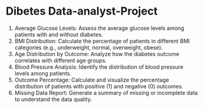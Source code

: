 # Dibetes Data-analyst-Project
1.	Average Glucose Levels: Assess the average glucose levels among patients with and without diabetes.
2.	BMI Distribution: Calculate the percentage of patients in different BMI categories (e.g., underweight, normal, overweight, obese).
3.	Age Distribution by Outcome: Analyze how the diabetes outcome correlates with different age groups.
4.	Blood Pressure Analysis: Identify the distribution of blood pressure levels among patients.
5.	Outcome Percentage: Calculate and visualize the percentage distribution of patients with positive (1) and negative (0) outcomes.
6.	Missing Data Report: Generate a summary of missing or incomplete data to understand the data quality.
